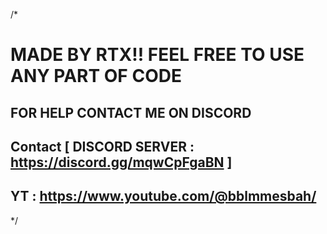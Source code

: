 /*
   # MADE BY RTX!! FEEL FREE TO USE ANY PART OF CODE
   ## FOR HELP CONTACT ME ON DISCORD
   ## Contact    [ DISCORD SERVER :  https://discord.gg/mqwCpFgaBN ]
   ## YT : https://www.youtube.com/@bblmmesbah/
*/
